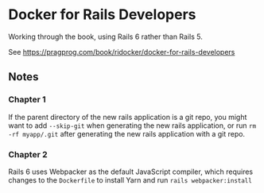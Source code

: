 # Docker for Rails Developers

Working through the book, using Rails 6 rather than Rails 5.

See https://pragprog.com/book/ridocker/docker-for-rails-developers

## Notes

### Chapter 1

If the parent directory of the new rails application is a git repo, you might
want to add `--skip-git` when generating the new rails application, or run `rm
-rf myapp/.git` after generating the new rails application with a git repo.

### Chapter 2

Rails 6 uses Webpacker as the default JavaScript compiler, which requires
changes to the `Dockerfile` to install Yarn and run `rails webpacker:install`
